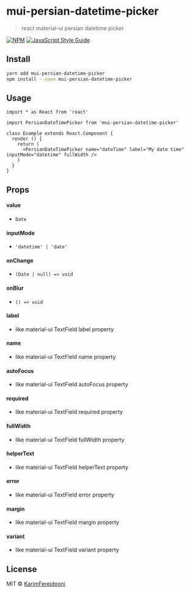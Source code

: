 # mui-persian-datetime-picker

> react material-ui persian datetime picker

[![NPM](https://img.shields.io/npm/v/mui-persian-datetime-picker.svg)](https://www.npmjs.com/package/mui-persian-datetime-picker) [![JavaScript Style Guide](https://img.shields.io/badge/code_style-standard-brightgreen.svg)](https://standardjs.com)

## Install

```bash
yarn add mui-persian-datetime-picker
npm install --save mui-persian-datetime-picker
```

## Usage

```tsx
import * as React from 'react'

import PersianDateTimePicker from 'mui-persian-datetime-picker'

class Example extends React.Component {
  render () {
    return (
      <PersianDateTimePicker name="dateTime" label="My date time" inputMode="datetime" fullWidth />
    )
  }
}
```

## Props
#### value
- `Date`

#### inputMode
- `'datetime' | 'date'`

#### onChange
- `(Date | null) => void`

#### onBlur
- `() => void`

#### label
- like material-ui TextField label property

#### name
- like material-ui TextField name property

#### autoFocus
- like material-ui TextField autoFocus property

#### required
- like material-ui TextField required property

#### fullWidth
- like material-ui TextField fullWidth property

#### helperText
- like material-ui TextField helperText property

#### error
- like material-ui TextField error property

#### margin
- like material-ui TextField margin property

#### variant
- like material-ui TextField variant property


## License

MIT © [KarimFereidooni](https://github.com/KarimFereidooni)
